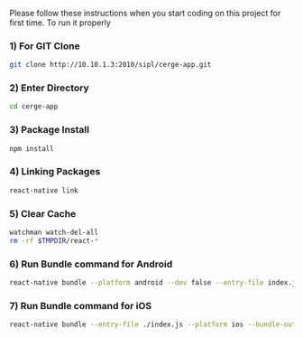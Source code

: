 Please follow these instructions when you start coding on this project for first time. To run it properly 

### 1) For GIT Clone
```sh
git clone http://10.10.1.3:2010/sipl/cerge-app.git
```

### 2) Enter Directory
```sh
cd cerge-app
```

### 3) Package Install
```sh
npm install
```

### 4) Linking Packages
```sh
react-native link
```


### 5) Clear Cache 
```sh
watchman watch-del-all 
rm -rf $TMPDIR/react-*
```

### 6) Run Bundle command for Android 
```sh
react-native bundle --platform android --dev false --entry-file index.js --bundle-output android/app/src/main/assets/index.android.bundle --assets-dest android/app/src/main/res/
```

### 7) Run Bundle command for iOS 
```sh
react-native bundle --entry-file ./index.js --platform ios --bundle-output ios/main.jsbundle --assets-dest ./ios
```